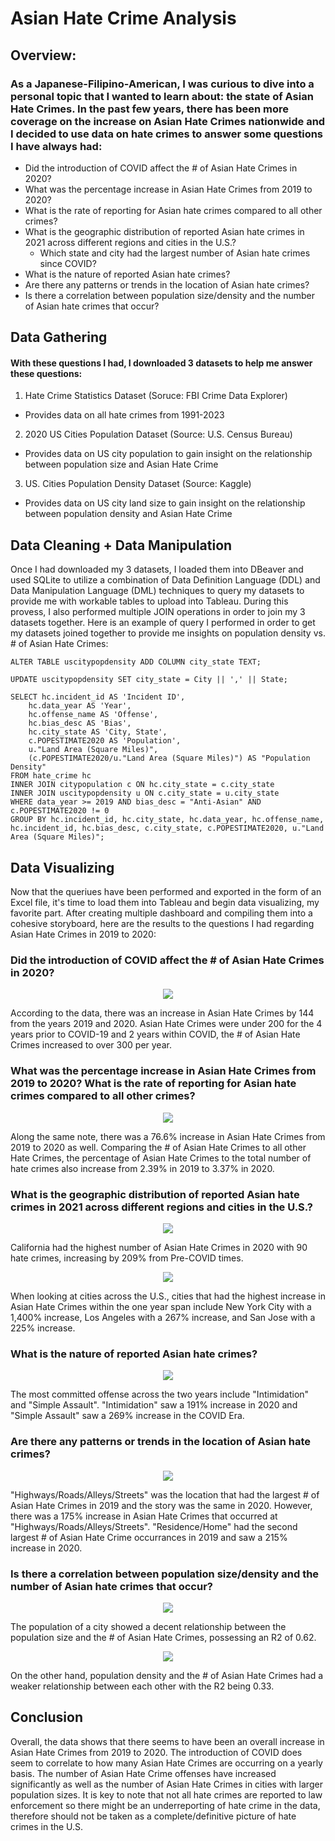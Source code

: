 # Asian Hate Crime Analysis
## Overview:
### As a Japanese-Filipino-American, I was curious to dive into a personal topic that I wanted to learn about: the state of Asian Hate Crimes. In the past few years, there has been more coverage on the increase on Asian Hate Crimes nationwide and I decided to use data on hate crimes to answer some questions I have always had:

- Did the introduction of COVID affect the # of Asian Hate Crimes in 2020?
- What was the percentage increase in Asian Hate Crimes from 2019 to 2020?
- What is the rate of reporting for Asian hate crimes compared to all other crimes?
- What is the geographic distribution of reported Asian hate crimes in 2021 across different regions and cities in the U.S.?
    - Which state and city had the largest number of Asian hate crimes since COVID?
- What is the nature of reported Asian hate crimes?
- Are there any patterns or trends in the location of Asian hate crimes? 
- Is there a correlation between population size/density and the number of Asian hate crimes that occur?

## Data Gathering
#### With these questions I had, I downloaded 3 datasets to help me answer these questions:
1. Hate Crime Statistics Dataset (Soruce: FBI Crime Data Explorer)
 - Provides data on all hate crimes from 1991-2023
2. 2020 US Cities Population Dataset (Source: U.S. Census Bureau)
 - Provides data on US city population to gain insight on the relationship between population size and Asian Hate Crime
3. US. Cities Population Density Dataset (Source: Kaggle)
 - Provides data on US city land size to gain insight on the relationship between population density and Asian Hate Crime

## Data Cleaning + Data Manipulation
Once I had downloaded my 3 datasets, I loaded them into DBeaver and used SQLite to utilize a combination of Data Definition Language (DDL) and Data Manipulation Language (DML) techniques to query my datasets to provide me with workable tables to upload into Tableau. During this provess, I also performed multiple JOIN operations in order to join my 3 datasets together. Here is an example of query I performed in order to get my datasets joined together to provide me insights on population density vs. # of Asian Hate Crimes:

```
ALTER TABLE uscitypopdensity ADD COLUMN city_state TEXT;

UPDATE uscitypopdensity SET city_state = City || ',' || State;

SELECT hc.incident_id AS 'Incident ID',
	hc.data_year AS 'Year',
	hc.offense_name AS 'Offense',
	hc.bias_desc AS 'Bias',
	hc.city_state AS 'City, State',
	c.POPESTIMATE2020 AS 'Population',
	u."Land Area (Square Miles)",
	(c.POPESTIMATE2020/u."Land Area (Square Miles)") AS "Population Density"
FROM hate_crime hc
INNER JOIN citypopulation c ON hc.city_state = c.city_state
INNER JOIN uscitypopdensity u ON c.city_state = u.city_state
WHERE data_year >= 2019 AND bias_desc = "Anti-Asian" AND c.POPESTIMATE2020 != 0
GROUP BY hc.incident_id, hc.city_state, hc.data_year, hc.offense_name, hc.incident_id, hc.bias_desc, c.city_state, c.POPESTIMATE2020, u."Land Area (Square Miles)";
```
## Data Visualizing
Now that the queriues have been performed and exported in the form of an Excel file, it's time to load them into Tableau and begin data visualizing, my favorite part. After creating multiple dashboard and compiling them into a cohesive storyboard, here are the results to the questions I had regarding Asian Hate Crimes in 2019 to 2020:


### Did the introduction of COVID affect the # of Asian Hate Crimes in 2020?
<p align="center">
  <img src= "https://github.com/sevesilvestre/AsianHateCrimeAnalysis/blob/main/images/%23ofCrimes.png">
</p>

According to the data, there was an increase in Asian Hate Crimes by 144 from the years 2019 and 2020. Asian Hate Crimes were under 200 for the 4 years prior to COVID-19 and 2 years within COVID, the # of Asian Hate Crimes increased to over 300 per year. 

### What was the percentage increase in Asian Hate Crimes from 2019 to 2020? What is the rate of reporting for Asian hate crimes compared to all other crimes?
<p align="center">
  <img src= "https://github.com/sevesilvestre/AsianHateCrimeAnalysis/blob/main/images/%25ofCrimes.png">
</p>

Along the same note, there was a 76.6% increase in Asian Hate Crimes from 2019 to 2020 as well. Comparing the # of Asian Hate Crimes to all other Hate Crimes, the percentage of Asian Hate Crimes to the total number of hate crimes also increase from 2.39% in 2019 to 3.37% in 2020. 

### What is the geographic distribution of reported Asian hate crimes in 2021 across different regions and cities in the U.S.?
<p align="center">
  <img src= "https://github.com/sevesilvestre/AsianHateCrimeAnalysis/blob/main/images/State.png">
</p>

California had the highest number of Asian Hate Crimes in 2020 with 90 hate crimes, increasing by 209% from Pre-COVID times. 

<p align="center">
  <img src= "https://github.com/sevesilvestre/AsianHateCrimeAnalysis/blob/main/images/Cities.png" >
</p>

When looking at cities across the U.S., cities that had the highest increase in Asian Hate Crimes within the one year span include New York City with a 1,400% increase, Los Angeles with a 267% increase, and San Jose with a 225% increase. 

### What is the nature of reported Asian hate crimes?
<p align="center">
  <img src= "https://github.com/sevesilvestre/AsianHateCrimeAnalysis/blob/main/images/Offenses.png">
</p>

The most committed offense across the two years include "Intimidation" and "Simple Assault". "Intimidation" saw a 191% increase in 2020 and "Simple Assault" saw a 269% increase in the COVID Era. 

### Are there any patterns or trends in the location of Asian hate crimes?
<p align="center">
  <img src= "https://github.com/sevesilvestre/AsianHateCrimeAnalysis/blob/main/images/Locations.png">
</p>

"Highways/Roads/Alleys/Streets" was the location that had the largest # of Asian Hate Crimes in 2019 and the story was the same in 2020. However, there was a 175% increase in Asian Hate Crimes that occurred at "Highways/Roads/Alleys/Streets". "Residence/Home" had the second largest # of Asian Hate Crime occurrances in 2019 and saw a 215% increase in 2020.

### Is there a correlation between population size/density and the number of Asian hate crimes that occur?
<p align="center">
  <img src= "https://github.com/sevesilvestre/AsianHateCrimeAnalysis/blob/main/images/popsize.png">
</p>

The population of a city showed a decent relationship between the population size and the # of Asian Hate Crimes, possessing an R2 of 0.62. 

<p align="center">
  <img src= "https://github.com/sevesilvestre/AsianHateCrimeAnalysis/blob/main/images/popdensity.png">
</p>

On the other hand, population density and the # of Asian Hate Crimes had a weaker relationship between each other with the R2 being 0.33. 

## Conclusion
Overall, the data shows that there seems to have been an overall increase in Asian Hate Crimes from 2019 to 2020. The introduction of COVID does seem to correlate to how many Asian Hate Crimes are occurring on a yearly basis. The number of Asian Hate Crime offenses have increased significantly as well as the number of Asian Hate Crimes in cities with larger population sizes. It is key to note that not all hate crimes are reported to law enforcement so there might be an underreporting of hate crime in the data, therefore should not be taken as a complete/definitive picture of hate crimes in the U.S.

